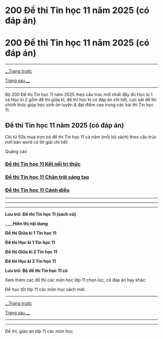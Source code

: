 # 200 Đề thi Tin học 11 năm 2025 (có đáp án)

# 200 Đề thi Tin học 11 năm 2025 (có đáp án)

* * *

[__Trang trước](https://vietjack.com/de-kiem-tra-lop-11/index.jsp)

[Trang sau __](https://vietjack.com/de-kiem-tra-lop-11/de-kiem-tra-1-tiet-tin-hoc-11-hoc-ki-1.jsp)

* * *

Bộ 200 Đề thi Tin học 11 năm 2025 theo cấu trúc mới nhất đầy đủ Học kì 1 và Học kì 2 gồm đề thi giữa kì, đề thi học kì có đáp án chi tiết, cực sát đề thi chính thức giúp học sinh ôn luyện & đạt điểm cao trong các bài thi Tin học 11.

## Đề thi Tin học 11 năm 2025 (có đáp án)

Chỉ từ 50k mua trọn bộ đề thi Tin học 11 cả năm (mỗi bộ sách) theo cấu trúc mới bản word có lời giải chi tiết:

Quảng cáo

### [**Đề thi Tin học 11 Kết nối tri thức**](https://vietjack.com/de-kiem-tra-lop-11/de-thi-tin-hoc-11-ket-noi-tri-thuc.jsp)

### [**Đề thi Tin học 11 Chân trời sáng tạo**](https://vietjack.com/de-kiem-tra-lop-11/de-thi-tin-hoc-11-chan-troi-sang-tao.jsp)

### [**Đề thi Tin học 11 Cánh diều**](https://vietjack.com/de-kiem-tra-lop-11/de-thi-tin-hoc-11-canh-dieu.jsp)

* * *

* * *

* * *

**Lưu trữ: Đề thi Tin học 11 (sách cũ)**

____**Hiển thị nội dung**

**Đề thi Giữa kì 1 Tin học 11**

**Đề thi Học kì 1 Tin học 11**

**Đề thi Giữa kì 2 Tin học 11**

**Đề thi Học kì 2 Tin học 11**

**Lưu trữ: Bộ đề thi Tin học 11 cũ**

Xem thêm các đề thi các môn học lớp 11 chọn lọc, có đáp án hay khác:

Để học tốt lớp 11 các môn học sách mới:

* * *

[__Trang trước](https://vietjack.com/de-kiem-tra-lop-11/index.jsp)

[Trang sau __](https://vietjack.com/de-kiem-tra-lop-11/de-kiem-tra-1-tiet-tin-hoc-11-hoc-ki-1.jsp)

* * *

* * *

Đề thi, giáo án lớp 11 các môn học
